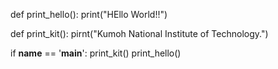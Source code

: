 def print_hello():
    print("HEllo World!!")

def print_kit():
    pirnt("Kumoh National
Institute of Technology.")


if __name__ == '__main__':
    print_kit()
    print_hello()
